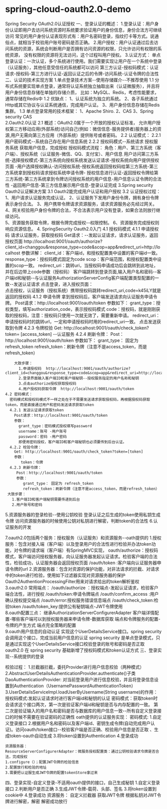 # spring-cloud-oauth2.0-demo
Spring Security OAuth2.0认证授权
一、登录认证的概述：
  1.登录认证：用户身份认证即用户去访问系统资源时系统要求验证用户的身份信息，身份合法方可继续访问
              常见的用户身份认证表现形式有：用户名密码登录，指纹打卡等方式。说通俗点，就相当于校验用户账号密码是否正确。
  2.用户授权：用户认证通过后去访问系统的资源，系统会判断用户是否拥有访问资源的权限，只允许访问有权限的系统资源，
              没有权限的资源将无法访问，这个过程叫用户授权。
  3.认证方式：
    单点登录认证：一次认证，多个系统进行使用。我们需要实现让用户在一个系统中登录（认证服务），其他任意受信任的系统都可以访问
    第三方认证-授权码模式：认证请求-授权码-第三方进行认证-返回认证之后的令牌-访问系统-认证令牌的合法性
二、认证的技术实现方案
  1.单点登录技术方案--使用存储媒介--不推荐使用
    1.1 分布式系统要实现单点登录，通常将认证系统独立抽取出来（认证微服务），并且将用户身份信息存储在单独的存储介质，
	    比如：MySQL、Redis，考虑性能要求，通常存储在Redis中
	1.2 优缺点：
	  1、认证系统为独立的系统。 
      2、各子系统通过Http或其它协议与认证系统通信，完成用户认证。 
      3、用户身份信息存储在Redis集群。
	1.3 单点登录常用的技术框架：
	  1、Apache Shiro. 
      2、CAS 
      3、Spring security CAS  
  2.Oauth2.0认证
    2.1 概述：OAuth2.0属于一个开放的授权认证标准，
	    允许用户授权第三方移动应用(外部系统)访问自己(例如：微信信息-服务提供者)服务器上的资源,用户无需向第三方应用（外部系统）提供账号或者密码。
	2.2 认证模式：
        2.2.1 用户密码模式--系统自己存在用户信息系统
        2.2.2 授权码模式--系统请求 授权服务系统 获取用户信息，完成授权
		      授权码模式流程：
			    角色：用户、第三方系统（客户端）、授权系统（认证服务-微信、QQ、支付宝）、用户信息
				用户访问第三方系统-选择授权模式-第三方系统向授权系统发送认证请求-授权系统向用户提供授权页面
				-用户选择授权确认-访问授权系统-授权系统返回授权码给第三方系统-第三方系统拿到授权码请求授权系统申请令牌-
				授权信息进行认证-返回授权令牌给第三方系统-第三方系统拿到令牌访问授权系统的用户信息-用户信息认证令牌的合法性
				-返回用户信息-第三方信息展示用户信息-登录认证完成
  3.Spring security Oauth2认证解决方案
    3.1 Oauth2能完成用户认证和用户授权
	3.2 认证授权过程：
	  1、用户请求认证服务完成认证。 
      2、认证服务下发用户身份令牌，拥有身份令牌表示身份合法。 
      3、用户携带令牌请求资源服务，请求资源服务必先经过网关。     
      4、网关校验用户身份令牌的合法，不合法表示用户没有登录，如果合法则放行继续访问。     
      5、资源服务获取令牌，根据令牌完成授权--权限控制。 
      6、资源服务完成授权则响应资源信息。
  4. SpringSecurity Oauth2.0入门
    4.1 授权码模式
	  4.1.1 申请授权码
	    请求认证服务，获取授权码
	      Get请求：--发起认证请求，请求认证服务，返回授权页面
          http://localhost:9001/oauth/authorize?client_id=changgou&response_type=code&scop=app&redirect_uri=http://localhost
		  参数详解：
		    client_id：客户端id，和授权配置类中设置的客户端id一致。 
            response_type：授权码模式固定为code 
            scop：客户端范围，和授权配置类中设置的scop一致。 
            redirect_uri：跳转uri，当授权码申请成功后会跳转到此地址，并在后边带上code参数（授权码）
		客户端跳转到登录页面,输入用户名和密码--客户端id和秘钥--与认证服务AuthorizationServerConfig客户端配置类型配置的一致--发送认证请求
	    点击登录，进入授权页面：	
		点击授权，认证服务（授权系统）携带授权码跳转redirect_uri,code=k45iLY就是返回的授权码
	  4.1.2 申请令牌
	    拿到授权码后，客户端发送请求向认证服务申请令牌。 Post请求：http://localhost:9001/oauth/token 
		  参数如下： 
	        grant_type：授权类型，填写authorization_code，表示授权码模式 
            code：授权码，就是刚刚获取的授权码，注意：授权码只使用一次就无效了，需要重新申请。 
            redirect_uri：申请授权码时的跳转url，一定和申请授权码时用的redirect_uri一致。
	      点击发送获取到令牌
		4.2.3 令牌校验
		  Get: http://localhost:9001/oauth/check_token?token= [access_token] --认证服务
		4.2.4 刷新令牌：
		 Post：http://localhost:9001/oauth/token 
		 参数如下：
		   grant_type： 固定为 refresh_token 
		   refresh_token：刷新令牌（注意不是access_token，而是refresh_token）
		   
		大致步骤：
		  1.申请授权码  http://localhost:9001/oauth/authorize?client_id=changgou&response_type=code&scop=app&redirect_uri=http://localhost
          2.登录界面输入客户端ID和客户端秘钥--授权服务指定的用户名称和秘钥 
          3.点击authorize授权获取授权码  
          4.用户授权码获取令牌  http://localhost:9001/oauth/token
	4.2 密码模式：
	  密码模式和授权码模式不一样之处在于不需要发送请求获取授权码，再根据授权码获取token，而是直接通过用户和密码发送请求获取token
	  4.2.1 发送认证请求获取token
	    Post请求：http://localhost:9001/oauth/token 
        参数： 
          grant_type：密码模式授权填写password 
          username：账号 -用户账号
          password：密码 -用户密码          
          即便用密码授权，客户端ID和客户端秘钥也必须要传到后台认证。
	  4.2.2 校验令牌：
	    Get: http://localhost:9001/oauth/check_token?token=[token] 
		参数： 
           token：令牌 
      4.2.3 刷新令牌：
         Post：http://localhost:9001/oauth/token 	  
         参数：    
            grant_type： 固定为 refresh_token 
            refresh_token：刷新令牌（注意不是access_token，而是refresh_token）    
	 大致步骤：
	   1.客户端ID和客户端秘钥需要传递到后台
       2.用户账号和密码
  5.资源服务器的登录检验--使用公钥校验
      登录认证之后生成的token使用私钥生成令牌
	  访问资源服务器的时候使用公钥对私钥进行解密，判断token的合法性
  6.认证服务的开发

  7.oauth2.0包括两个服务：授权服务（认证服务）和资源服务--oath提供的 
    1.授权服务：包含对接入端（客户端）以及登录用户的合法性进行检验并办法token功能，对令牌的请求端（客户端）有SpringMVC实现，
	  oauth/authorize：授权码模式，客户端访问授权服务器，向认证服务器发起认证请求。检验客户端的合法性，检验成功，认证服务器会返回授权页面
	  /oauth/token :客户端向认证服务器申请令牌的url
	2.资源服务器：包含对资源的保护功能，对非法请求的拦截、对请求中的token进行检验，使用如下过滤器实现对资源服务器的保护
	  Oauth2AuthentionProcessingFilter用来对请求给出的token解析鉴权
	3.oauth2.0 常用端点：
      /oauth/authorize ：授权端点-发起认证请求，检验客户端合法性，进行授权
      /oauth/token:申请令牌端点
      /oauth/confirm_access :用户确认授权提交端点
      /oauth/error:授权服务错误信息端点
      /oauth/check_token:检验token
      /oauth/token_key:提供公有秘钥端点-JWT令牌使用	  
   8.oauth配置三点：
    继承AuthorizationServerConfigurerAdapter
    客户端详情配置-哪些客户端可以到授权服务器来申请令牌-数据库获取 
    端点和令牌服务的配置-令牌的产生方式
    端点完全策略的配置	
   9.oauth用户信息的自动认证 实现这个UserDetailsService接口。spring security 会调用这个接口，完成当前用户信息的认证
   spring security 是单点登录模式，只是通过实现这个UserDetailsService接口校验登录的账号和密码是否正取
   oauth2.0 在  spring security 基础新增了授权码模式和token认证方式
三、登录实现--系统提供的登录
  
  校验过程：
	1.拦截器拦截，委托Provider进行用户信息校验（两种模式）
    2.AbstractUserDetailsAuthenticationProvider.authenticate()子类DaoAuthenticationProvider:
     对当前登录用户进行信息校验，并且将登录信息设置到Authentication（UsernamePasswordAuthenticationToken）
	3.UserDetailsServiceImpl.loadUserByUsername(String username)的作用：
      授权码模式:发起认证请求时进行客户端id和秘钥的认证
	  密码模式：获取token时会请求这个接口两次，第一次是验证客户端id和秘钥是否与内存配置的一致。
	            第二次是验证输入的用户名和密码是否与数据库的用户信息一致--所有自定义登录接口的时候不需要在验证密码的正确性
  oath提供的认证服务实现：
   密码模式:
    1.自定义登录接口
	2.根据用户名和密码以及客户端id、密钥生成令牌(自动完成用户认证)。访问oauth/token接口--校验客户端是否正确、校验用户信息是否正取 、生成token-oauth自动生成
	3.将token设置到Authentication
	4.登录成功
	
	资源服务器：
    ResourceServerConfigurerAdapter：微服务授权配置类：通过公钥校验请求令牌是否合法，完成授权
	1.configure（）；配置JWT令牌的检验信息
	2.配置放行和检验的地址
	3.需要把认证服生成JWT令牌的配置tokenStore拿过来
四、登录实现-自定义登录-不适用oauth提供的接口，自己生成秘钥
    1.自定义登录接口
	2.判断用户是否正确
	3.生成JWT令牌-载荷、头部、签名
	3.将token设置到cookie中
	4.登录成功
	资源服务：
	自定义拦截器
	获取JWT令牌
	根据私钥对JWT令牌进行解密，解密
	解密成功放行

